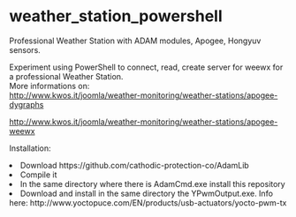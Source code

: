 # weather_station_powershell
Professional Weather Station with ADAM modules, Apogee, Hongyuv sensors.

Experiment using PowerShell to connect, read, create server for weewx for a professional Weather Station.<br>
More informations on:<br>
http://www.kwos.it/joomla/weather-monitoring/weather-stations/apogee-dygraphs

http://www.kwos.it/joomla/weather-monitoring/weather-stations/apogee-weewx

Installation:<br>
<li>Download https://github.com/cathodic-protection-co/AdamLib
<li>Compile it
<li>In the same directory where there is AdamCmd.exe install this repository
<li>Download and install in the same directory the YPwmOutput.exe. Info here: http://www.yoctopuce.com/EN/products/usb-actuators/yocto-pwm-tx
